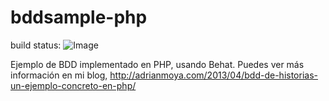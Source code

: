 bddsample-php
=============

build status:
![Image](https://travis-ci.org/josdagaro/first_bdd_test.svg?branch=master)

Ejemplo de BDD implementado en PHP, usando Behat. Puedes ver más información en mi blog, http://adrianmoya.com/2013/04/bdd-de-historias-un-ejemplo-concreto-en-php/
